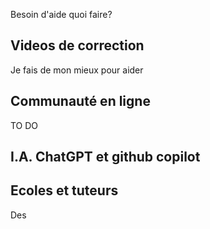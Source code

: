Besoin d'aide quoi faire?

## Videos de correction

Je fais de mon mieux pour aider

## Communauté en ligne

TO DO

## I.A. ChatGPT et github copilot


## Ecoles et tuteurs

Des